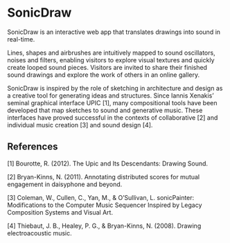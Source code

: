 # SonicDraw
SonicDraw is an interactive web app that translates drawings into sound in real-time.

Lines, shapes and airbrushes are intuitively mapped to sound oscillators, noises and filters, enabling visitors to explore visual textures and quickly create looped sound pieces. Visitors are invited to share their finished sound drawings and explore the work of others in an online gallery. 

SonicDraw is inspired by the role of sketching in architecture and design as a creative tool for generating ideas and structures. Since Iannis Xenakis’ seminal graphical interface UPIC [1], many compositional tools have been developed that map sketches to sound and generative music. These interfaces have proved successful in the contexts of collaborative [2] and individual music creation [3] and sound design [4].

## References
[1] Bourotte, R. (2012). The Upic and Its Descendants: Drawing Sound.

[2] Bryan-Kinns, N. (2011). Annotating distributed scores for mutual engagement in daisyphone and beyond.

[3] Coleman, W., Cullen, C., Yan, M., & O’Sullivan, L. sonicPainter: Modifications to the Computer Music Sequencer Inspired by Legacy Composition Systems and Visual Art.

[4] Thiebaut, J. B., Healey, P. G., & Bryan-Kinns, N. (2008). Drawing electroacoustic music.

